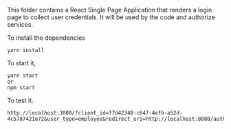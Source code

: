 This folder contains a React Single Page Application that renders a login page to collect user credentials. It will be used by the code and authorize services. 

To install the dependencies

```
yarn install
```

To start it, 

```
yarn start 
or 
npm start
```

To test it.

```
http://localhost:3000/?client_id=f7d42348-c647-4efb-a52d-4c5787421e72&user_type=employee&redirect_uri=http://localhost:8080/authorization&state=1222
```

